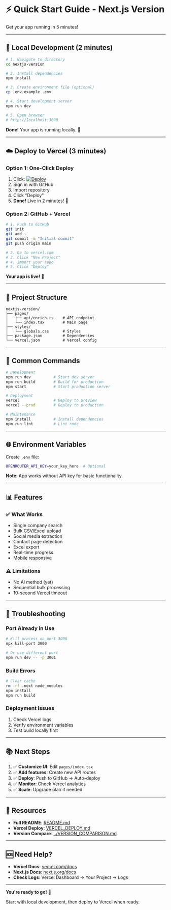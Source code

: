# ⚡ Quick Start Guide - Next.js Version

Get your app running in 5 minutes!

---

## 🚀 Local Development (2 minutes)

```bash
# 1. Navigate to directory
cd nextjs-version

# 2. Install dependencies
npm install

# 3. Create environment file (optional)
cp .env.example .env

# 4. Start development server
npm run dev

# 5. Open browser
# http://localhost:3000
```

**Done!** Your app is running locally. 🎉

---

## ☁️ Deploy to Vercel (3 minutes)

### Option 1: One-Click Deploy

1. Click: [![Deploy](https://vercel.com/button)](https://vercel.com/new)
2. Sign in with GitHub
3. Import repository
4. Click "Deploy"
5. **Done!** Live in 2 minutes! 🚀

### Option 2: GitHub + Vercel

```bash
# 1. Push to GitHub
git init
git add .
git commit -m "Initial commit"
git push origin main

# 2. Go to vercel.com
# 3. Click "New Project"
# 4. Import your repo
# 5. Click "Deploy"
```

**Your app is live!** 🎉

---

## 📁 Project Structure

```
nextjs-version/
├── pages/
│   ├── api/enrich.ts    # API endpoint
│   └── index.tsx        # Main page
├── styles/
│   └── globals.css      # Styles
├── package.json         # Dependencies
└── vercel.json          # Vercel config
```

---

## 🔧 Common Commands

```bash
# Development
npm run dev          # Start dev server
npm run build        # Build for production
npm start            # Start production server

# Deployment
vercel               # Deploy to preview
vercel --prod        # Deploy to production

# Maintenance
npm install          # Install dependencies
npm run lint         # Lint code
```

---

## 🌐 Environment Variables

Create `.env` file:

```bash
OPENROUTER_API_KEY=your_key_here  # Optional
```

**Note**: App works without API key for basic functionality.

---

## 📊 Features

### ✅ What Works

- Single company search
- Bulk CSV/Excel upload
- Social media extraction
- Contact page detection
- Excel export
- Real-time progress
- Mobile responsive

### ⚠️ Limitations

- No AI method (yet)
- Sequential bulk processing
- 10-second Vercel timeout

---

## 🐛 Troubleshooting

### Port Already in Use

```bash
# Kill process on port 3000
npx kill-port 3000

# Or use different port
npm run dev -- -p 3001
```

### Build Errors

```bash
# Clear cache
rm -rf .next node_modules
npm install
npm run build
```

### Deployment Issues

1. Check Vercel logs
2. Verify environment variables
3. Test build locally first

---

## 📚 Next Steps

1. ✅ **Customize UI**: Edit `pages/index.tsx`
2. ✅ **Add features**: Create new API routes
3. ✅ **Deploy**: Push to GitHub → Auto-deploy
4. ✅ **Monitor**: Check Vercel analytics
5. ✅ **Scale**: Upgrade plan if needed

---

## 🔗 Resources

- **Full README**: [README.md](README.md)
- **Vercel Deploy**: [VERCEL_DEPLOY.md](VERCEL_DEPLOY.md)
- **Version Compare**: [../VERSION_COMPARISON.md](../VERSION_COMPARISON.md)

---

## 🆘 Need Help?

- **Vercel Docs**: [vercel.com/docs](https://vercel.com/docs)
- **Next.js Docs**: [nextjs.org/docs](https://nextjs.org/docs)
- **Check Logs**: Vercel Dashboard → Your Project → Logs

---

**You're ready to go!** 🚀

Start with local development, then deploy to Vercel when ready.
